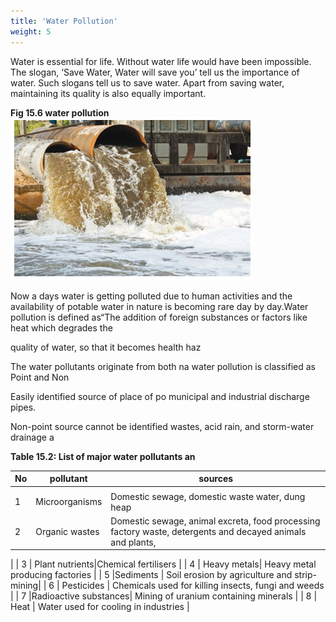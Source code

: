 ```yaml
---
title: 'Water Pollution'
weight: 5
---
```



Water is essential for life. Without water life would have been impossible. The slogan, ‘Save Water, Water will save you’ tell us the importance of water. Such slogans tell us to save water. Apart from saving water, maintaining its quality is also equally important.

**Fig 15.6 water pollution**
![water pollution](water-pollution.png)

Now a days water is getting polluted due to human activities and the availability of potable water in nature is becoming rare day by day.Water pollution is defined as“The addition of foreign substances or factors like heat which degrades the




  

quality of water, so that it becomes health haz

The water pollutants originate from both na water pollution is classified as Point and Non

Easily identified source of place of po municipal and industrial discharge pipes.

Non-point source cannot be identified wastes, acid rain, and storm-water drainage a

**Table 15.2: List of major water pollutants an**








| No | pollutant      | sources                             |
|----|----------------|-------------------------------------|
                 |
| 1  | Microorganisms | 	Domestic sewage, domestic waste water, dung heap    |
| 2  |  Organic wastes| 	Domestic sewage, animal excreta, food processing factory waste, detergents and decayed animals and plants,
|
| 3 |  Plant nutrients|Chemical fertilisers |
| 4  | Heavy metals| Heavy metal producing factories  |
| 5   |Sediments   | Soil erosion by agriculture and strip-mining|
| 6  |  Pesticides  | Chemicals used for killing insects, fungi and weeds         |
| 7 |Radioactive substances| Mining of uranium containing minerals         |
| 8  | Heat |      Water used for cooling in industries           |

